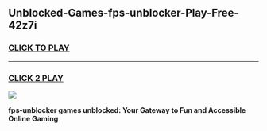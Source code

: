 
## Unblocked-Games-fps-unblocker-Play-Free-42z7i
<h3>
<a href="https://premium76.site?title=fps-unblocker&ref=12A">CLICK TO PLAY</a></h3>
<hr>

<h3>
<a href="https://premium76.site?title=fps-unblocker&ref=12A">CLICK 2 PLAY</a>
  
</h3>

<a href="https://premium76.site?title=fps-unblocker&ref=12A"><img src="https://clearcache.store/games.png"></a>


**fps-unblocker games unblocked: Your Gateway to Fun and Accessible Online Gaming**
